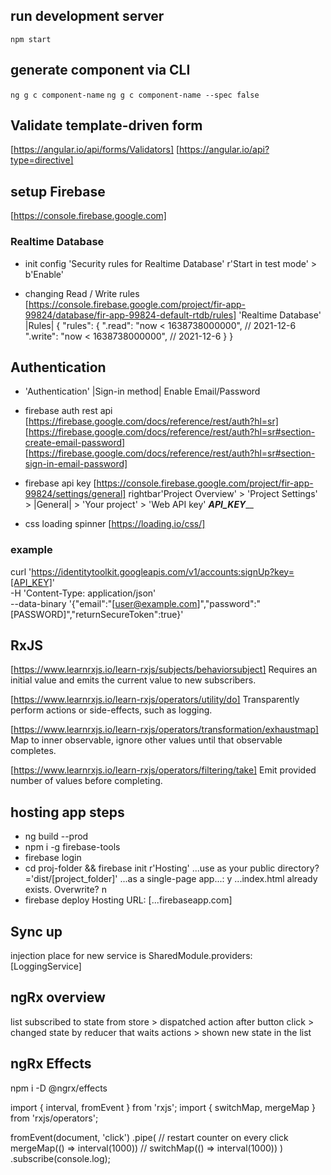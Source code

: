 ## run development server
`npm start`

## generate component via CLI
`ng g c component-name`
`ng g c component-name --spec false`

## Validate template-driven form
[https://angular.io/api/forms/Validators]
[https://angular.io/api?type=directive]


## setup Firebase
[https://console.firebase.google.com]

### Realtime Database
- init config
'Security rules for Realtime Database'
r'Start in test mode' > b'Enable'

- changing Read / Write rules
[https://console.firebase.google.com/project/fir-app-99824/database/fir-app-99824-default-rtdb/rules]
'Realtime Database'
|Rules|
{
  "rules": {
    ".read": "now < 1638738000000",  // 2021-12-6
    ".write": "now < 1638738000000",  // 2021-12-6
  }
}

## Authentication 
- 'Authentication'
|Sign-in method| 
Enable Email/Password

- firebase auth rest api
[https://firebase.google.com/docs/reference/rest/auth?hl=sr]
[https://firebase.google.com/docs/reference/rest/auth?hl=sr#section-create-email-password]
[https://firebase.google.com/docs/reference/rest/auth?hl=sr#section-sign-in-email-password]

- firebase api key
[https://console.firebase.google.com/project/fir-app-99824/settings/general]
rightbar'Project Overview' >
'Project Settings' > |General| > 'Your project' > 'Web API key'       _____________________________API_KEY_______________________________

- css loading spinner
[https://loading.io/css/]


### example 
curl 'https://identitytoolkit.googleapis.com/v1/accounts:signUp?key=[API_KEY]' \
-H 'Content-Type: application/json' \
--data-binary '{"email":"[user@example.com]","password":"[PASSWORD]","returnSecureToken":true}'

## RxJS
[https://www.learnrxjs.io/learn-rxjs/subjects/behaviorsubject]
Requires an initial value and emits the current value to new subscribers.

[https://www.learnrxjs.io/learn-rxjs/operators/utility/do]
Transparently perform actions or side-effects, such as logging.

[https://www.learnrxjs.io/learn-rxjs/operators/transformation/exhaustmap]
Map to inner observable, ignore other values until that observable completes.

[https://www.learnrxjs.io/learn-rxjs/operators/filtering/take]
Emit provided number of values before completing.

## hosting app steps
- ng build --prod
- npm i -g firebase-tools
- firebase login
- cd proj-folder && firebase init
r'Hosting'
...use as your public directory?='dist/[project_folder]'
...as a single-page app...: y
...index.html already exists. Overwrite? n
- firebase deploy
Hosting URL: [...firebaseapp.com]

## Sync up
injection place for new service is SharedModule.providers: [LoggingService]

## ngRx overview
list subscribed to state from store > 
  dispatched action after button click > 
    changed state by reducer that waits actions > 
      shown new state in the list

## ngRx Effects
npm i -D @ngrx/effects 


import { interval, fromEvent } from 'rxjs';
import { switchMap, mergeMap } from 'rxjs/operators';

fromEvent(document, 'click')
.pipe(
  // restart counter on every click
  mergeMap(() => interval(1000))
  // switchMap(() => interval(1000))
)
.subscribe(console.log);